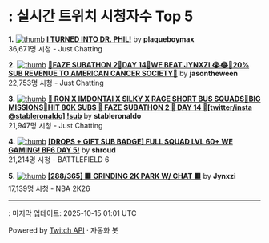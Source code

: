 # : 실시간 트위치 시청자수 Top 5

**1.** [![thumb](https://static-cdn.jtvnw.net/previews-ttv/live_user_plaqueboymax-320x180.jpg)](https://twitch.tv/plaqueboymax)
**[I TURNED INTO DR. PHIL!](https://twitch.tv/plaqueboymax)** by **plaqueboymax**<br>36,671명 시청  - Just Chatting

**2.** [![thumb](https://static-cdn.jtvnw.net/previews-ttv/live_user_jasontheween-320x180.jpg)](https://twitch.tv/jasontheween)
**[🔴FAZE SUBATHON 2🔴DAY 14🔴WE BEAT JYNXZI 😭😂🔴20% SUB REVENUE TO AMERICAN CANCER SOCIETY🔴](https://twitch.tv/jasontheween)** by **jasontheween**<br>22,753명 시청  - Just Chatting

**3.** [![thumb](https://static-cdn.jtvnw.net/previews-ttv/live_user_stableronaldo-320x180.jpg)](https://twitch.tv/stableronaldo)
**[📢 RON X IMDONTAI X SILKY X RAGE SHORT BUS SQUADS📢BIG MISSIONS📢HIT 80K SUBS 📢 FAZE SUBATHON 2 📢 DAY 14 📢[twitter/insta @stableronaldo] !sub](https://twitch.tv/stableronaldo)** by **stableronaldo**<br>21,947명 시청  - Just Chatting

**4.** [![thumb](https://static-cdn.jtvnw.net/previews-ttv/live_user_shroud-320x180.jpg)](https://twitch.tv/shroud)
**[[DROPS + GIFT SUB BADGE] FULL SQUAD LVL 60+ WE GAMING! BF6 DAY 5!](https://twitch.tv/shroud)** by **shroud**<br>21,214명 시청  - BATTLEFIELD 6

**5.** [![thumb](https://static-cdn.jtvnw.net/previews-ttv/live_user_jynxzi-320x180.jpg)](https://twitch.tv/Jynxzi)
**[[288/365] 🟥 GRINDING 2K PARK W/ CHAT 🟥](https://twitch.tv/Jynxzi)** by **Jynxzi**<br>17,139명 시청  - NBA 2K26


---
: 마지막 업데이트: 2025-10-15 01:01 UTC

Powered by [Twitch API](https://dev.twitch.tv/docs/api/reference) · 자동화 봇